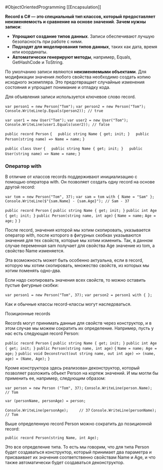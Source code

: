 #ObjectOrientedProgramming 
[[Encapsulation]]

**Record в C# — это специальный тип классов, который предоставляет неизменяемость и сравнение на основе значений**.
**Зачем нужны записи**:

- **Упрощают создание типов данных**. Записи обеспечивают лучшую безопасность при работе с ними. 
- **Подходят для моделирования типов данных**, таких как дата, время или координаты. 
- **Автоматически генерируют методы**, например, Equals, GetHashCode и ToString. 

По умолчанию записи являются **неизменяемыми объектами**. Для модификации значения любого свойства необходимо создать копию исходного экземпляра. Это предотвращает случайные изменения состояния и упрощает понимание и отладку кода.

Для объявления записи используется ключевое слово record.

`var person1 = new Person("Tom");`
`var person2 = new Person("Tom");`
`Console.WriteLine(p.Equals(person2)); // true`

`var user1 = new User("Tom");`
`var user2 = new User("Tom");`
`Console.WriteLine(user1.Equals(user2)); // false`

`public record Person`
`{`
    `public string Name { get; init; }`
    `public Person(string name) => Name = name;`
`}`

`public class User`
`{`
    `public string Name { get; init; }`
    `public User(string name) => Name = name;`
`}`

### Оператор with

В отличие от классов records поддерживают инициализацию с помощью оператора with. Он позволяет создать одну record на основе другой record:

`var tom = new Person("Tom", 37);`
`var sam = tom with { Name = "Sam" };`
`Console.WriteLine($"{sam.Name} - {sam.Age}"); // Sam - 37`
 
`public record Person`
`{`
    `public string Name { get; init; }`
    `public int Age { get; init; }`
    `public Person(string name, int age)`
    `{`
        `Name = name;`
        `Age = age;`
    `}`
`}`

После record, значения которой мы хотим скопировать, указывается оператор with, после которого в фигурных скобках указываются значения для тех свойств, которые мы хотим изменить. Так, в данном случае переменная sam получает для свойства Age значение из tom, а свойство Name изменяется.

Эта возможность может быть особенно актуальна, если в record, которую мы хотим скопировать, множество свойств, из которых мы хотим поменять одно-два.

Если надо скопировать значения всех свойств, то можно оставить пустые фигурные скобки:

`var person1 = new Person("Tom", 37);`
`var person2 = person1 with { };`

Как и обычные классы record-классы могут наследоваться.

Позиционные records

Records могут принимать данные для свойств через конструктор, и в этом случае мы можем сократить их определение. Например, пусть у нас есть следующая record Person:

`public record Person`
`{`
    `public string Name { get; init; }`
    `public int Age { get; init; }`
    `public Person(string name, int age)`
    `{`
        `Name = name; Age = age;`
    `}`
    `public void Deconstruct(out string name, out int age) => (name, age) = (Name, Age);`
`}`

Кроме конструктора здесь реализован деконструктор, который позволяет разложить объект Person на кортеж значений. И мы могли бы применить ее, например, следующим образом:

`var person = new Person ("Tom", 37);`
`Console.WriteLine(person.Name); // Tom`
 
`var (personName, personAge) = person;`
 
`Console.WriteLine(personAge);     // 37`
`Console.WriteLine(personName);    // Tom`

Выше определенную record Person можно сократить до позиционной record:

`public record Person(string Name, int Age);`

Это все определение типа. То есть мы говорим, что для типа Person будет создаваться конструктор, который принимает два параметра и присваивает их значения соответственно свойствам Name и Age, и что также автоматически будет создаваться деконструктор.
